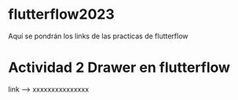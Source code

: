 # flutterflow2023
Aquí se pondrán los links de las practicas de flutterflow

# Actividad 2 Drawer en flutterflow
link --> xxxxxxxxxxxxxxx
